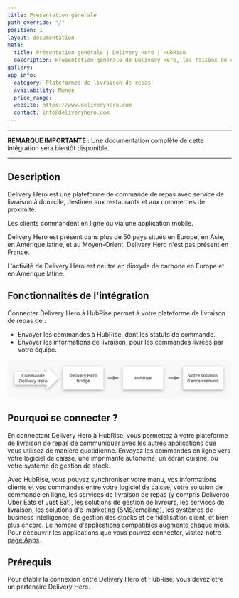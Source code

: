 ```yaml
---
title: Présentation générale
path_override: "/"
position: 1
layout: documentation
meta:
  title: Présentation générale | Delivery Hero | HubRise
  description: Présentation générale de Delivery Hero, les raisons de connecter votre plateforme de livraison à HubRise et fonctionnalités de l'intégration avec HubRise.
gallery:
app_info:
  category: Plateformes de livraison de repas
  availability: Monde
  price_range:
  website: https://www.deliveryhero.com
  contact: info@deliveryhero.com
---
```


---

**REMARQUE IMPORTANTE :** Une documentation complète de cette intégration sera bientôt disponible.

---

## Description

Delivery Hero est une plateforme de commande de repas avec service de livraison à domicile, destinée aux restaurants et aux commerces de proximité.

Les clients commandent en ligne ou via une application mobile.

Delivery Hero est présent dans plus de 50 pays situés en Europe, en Asie, en Amérique latine, et au Moyen-Orient. Delivery Hero n'est pas présent en France.

L'activité de Delivery Hero est neutre en dioxyde de carbone en Europe et en Amérique latine.

## Fonctionnalités de l'intégration

Connecter Delivery Hero à HubRise permet à votre plateforme de livraison de repas de :

- Envoyer les commandes à HubRise, dont les statuts de commande.
- Envoyer les informations de livraison, pour les commandes livrées par votre équipe.

![Diagramme du flux de connexion entre Delivery Hero, Delivery Hero Bridge, et HubRise](./images/000-2x-delivery-hero-connection-diagram.png)

## Pourquoi se connecter ?

En connectant Delivery Hero à HubRise, vous permettez à votre plateforme de livraison de repas de communiquer avec les autres applications que vous utilisez de manière quotidienne. Envoyez les commandes en ligne vers votre logiciel de caisse, une imprimante autonome, un écran cuisine, ou votre système de gestion de stock.

Avec HubRise, vous pouvez synchroniser votre menu, vos informations clients et vos commandes entre votre logiciel de caisse, votre solution de commande en ligne, les services de livraison de repas (y compris Deliveroo, Uber Eats et Just Eat), les solutions de gestion de livreurs, les services de livraison, les solutions d'e-marketing (SMS/emailing), les systèmes de business intelligence, de gestion des stocks et de fidélisation client, et bien plus encore. Le nombre d'applications compatibles augmente chaque mois. Pour découvrir les applications que vous pouvez connecter, visitez notre [page Apps](/apps).

## Prérequis

Pour établir la connexion entre Delivery Hero et HubRise, vous devez être un partenaire Delivery Hero.
